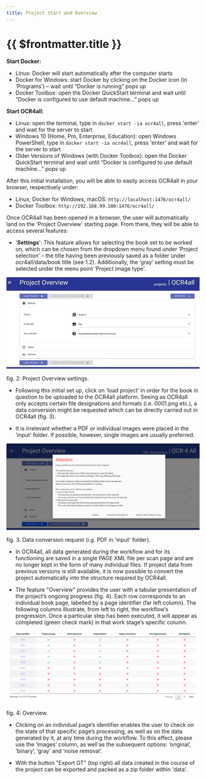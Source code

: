 ```yaml
---
title: Project Start and Overview
---
```

# {{ $frontmatter.title }}
**Start Docker:**
- Linux: Docker will start automatically after the computer starts
- Docker for Windows: start Docker by clicking on the Docker icon (in ‘Programs’) – wait until “Docker is running” pops up
- Docker Toolbox: open the Docker QuickStart terminal and wait until “Docker is configured to use default machine…” pops up

**Start OCR4all:**
- Linux: open the terminal, type in `docker start -ia ocr4all`, press 'enter' and wait for the server to start
- Windows 10 (Home, Pro, Enterprise, Education): open Windows PowerShell, type in `docker start -ia ocr4all`, press 'enter' and wait for the server to start
- Older Versions of Windows (with Docker Toolbox): open the Docker QuickStart terminal and wait until “Docker is configured to use default machine…” pops up

After this initial installation, you will be able to easily access OCR4all in your browser, respectively under:
- Linux, Docker for Windows, macOS: `http://localhost:1476/ocr4all/`
- Docker Toolbox: `http://192.168.99.100:1476/ocr4all/`

Once OCR4all has been opened in a browser, the user will automatically land on the 'Project Overview' starting page. From there, they will be able to access several features:

- '**Settings**': This feature allows for selecting the book set to be worked on, which can be chosen from the dropdown menu found under ‘Project selection’ – the title having been previously saved as a folder under ocr4all/data/book title (see 1.2). Additionally, the ‘gray’ setting must be selected under the menu point ‘Project image type’.

![Abb2.jpg](/images/user-guide/project_start_and_overview/project_overview_settings.jpg)

fig. 2: Project Overview settings.

- Following this initial set up, click on ‘load project’ in order for the book in question to be uploaded to the OCR4all platform. Seeing as OCR4all only accepts certain file designations and formats (i.e. 0001.png etc.), a data conversion might be requested which can be directly carried out in OCR4all (fig. 3).

- It is irrelevant whether a PDF or individual images were placed in the 'input' folder. If possible, however, single images are usually preferred.

![Abb3.png](/images/user-guide/project_start_and_overview/data_conversion_request.png)

fig. 3. Data conversion request (i.g. PDF in 'input' folder).

- In OCR4all, all data generated during the workflow and for its functioning are saved in a single PAGE XML file per scan page and are no longer kept in the form of many individual files. If project data from previous versions is still available, it is now possible to convert the project automatically into the structure required by OCR4all.


- The feature "Overview" provides the user with a tabular presentation of the project’s ongoing progress (fig. 4). Each row corresponds to an individual book page, labelled by a page identifier (far left column). The following columns illustrate, from left to right, the workflow’s progression. Once a particular step has been executed, it will appear as completed (green check mark) in that work stage’s specific column.

![Abb4.png](/images/user-guide/project_start_and_overview/overview.png)

fig. 4: Overview.

- Clicking on an individual page’s identifier enables the user to check on the state of that specific page’s processing, as well as on the data generated by it, at any time during the workflow. To this effect, please use the ‘images’ column, as well as the subsequent options: ‘original’, ‘binary’, ‘gray’ and ‘noise removal’.

- With the button "Export GT" (top right) all data created in the course of the project can be exported and packed as a zip folder within 'data'.

